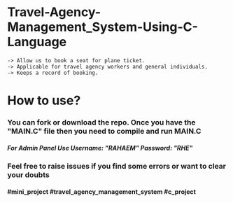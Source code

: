 # Travel-Agency-Management_System-Using-C-Language

    -> Allow us to book a seat for plane ticket.
    -> Applicable for travel agency workers and general individuals. 
    -> Keeps a record of booking.

# How to use?
### You can fork or download the repo. Once you have the "MAIN.C" file then you need to compile and run MAIN.C
##### For Admin Panel Use Username: "RAHAEM" Password: "RHE"

### Feel free to raise issues if you find some errors or want to clear your doubts

#### #mini_project #travel_agency_management_system #c_project
